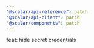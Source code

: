 ```yaml
---
"@scalar/api-reference": patch
"@scalar/api-client": patch
"@scalar/components": patch
---
```


feat: hide secret credentials
